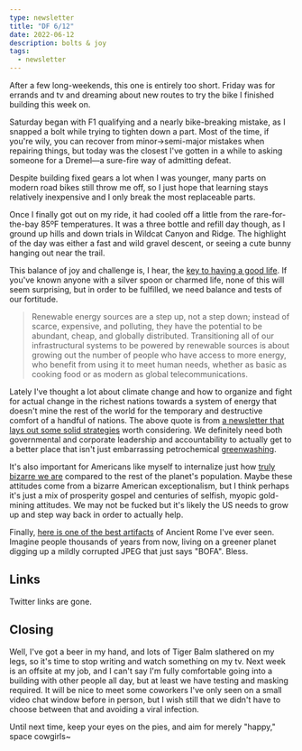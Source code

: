 ```yaml
---
type: newsletter
title: "DF 6/12"
date: 2022-06-12
description: bolts & joy
tags:
  - newsletter
---
```


After a few long-weekends, this one is entirely too short. Friday was for errands and tv and dreaming about new routes to try the bike I finished building this week on.

Saturday began with F1 qualifying and a nearly bike-breaking mistake, as I snapped a bolt while trying to tighten down a part. Most of the time, if you're wily, you can recover from minor->semi-major mistakes when repairing things, but today was the closest I've gotten in a while to asking someone for a Dremel—a sure-fire way of admitting defeat.

Despite building fixed gears a lot when I was younger, many parts on modern road bikes still throw me off, so I just hope that learning stays relatively inexpensive and I only break the most replaceable parts.

Once I finally got out on my ride, it had cooled off a little from the rare-for-the-bay 85ºF temperatures. It was a three bottle and refill day though, as I ground up hills and down trials in Wildcat Canyon and Ridge. The highlight of the day was either a fast and wild gravel descent, or seeing a cute bunny hanging out near the trail.

This balance of joy and challenge is, I hear, the [key to having a good life](https://www.theatlantic.com/family/archive/2022/03/chasing-happiness-leads-to-dissatisfaction/629427/). If you've known anyone with a silver spoon or charmed life, none of this will seem surprising, but in order to be fulfilled, we need balance and tests of our fortitude.

> Renewable energy sources are a step up, not a step down; instead of scarce, expensive, and polluting, they have the potential to be abundant, cheap, and globally distributed. Transitioning all of our infrastructural systems to be powered by renewable sources is about growing out the number of people who have access to more energy, who benefit from using it to meet human needs, whether as basic as cooking food or as modern as global telecommunications. 

Lately I've thought a lot about climate change and how to organize and fight for actual change in the richest nations towards a system of energy that doesn't mine the rest of the world for the temporary and destructive comfort of a handful of nations. The above quote is from [a newsletter that lays out some solid strategies](https://tinyletter.com/metafoundry/letters/metafoundry-75-resilience-abundance-decentralization) worth considering. We definitely need both governmental and corporate leadership and accountability to actually get to a better place that isn't just embarrassing petrochemical [greenwashing](https://www.clientearth.org/projects/the-greenwashing-files/exxonmobil/). 

It's also important for Americans like myself to internalize just how [truly bizarre we are](https://psmag.com/social-justice/joe-henrich-weird-ultimatum-game-shaking-up-psychology-economics-53135) compared to the rest of the planet's population. Maybe these attitudes come from a bizarre American exceptionalism, but I think perhaps it's just a mix of prosperity gospel and centuries of selfish, myopic gold-mining attitudes. We may not be fucked but it's likely the US needs to grow up and step way back in order to actually help.

Finally, [here is one of the best artifacts](https://hyperallergic.com/738710/penis-graffiti-found-at-ancient-roman-site/) of Ancient Rome I've ever seen. Imagine people thousands of years from now, living on a greener planet digging up a mildly corrupted JPEG that just says "BOFA". Bless.

## Links

Twitter links are gone.

## Closing

Well, I've got a beer in my hand, and lots of Tiger Balm slathered on my legs, so it's time to stop writing and watch something on my tv. Next week is an offsite at my job, and I can't say I'm fully comfortable going into a building with other people all day, but at least we have testing and masking required. It will be nice to meet some coworkers I've only seen on a small video chat window before in person, but I wish still that we didn't have to choose between that and avoiding a viral infection. 

Until next time, keep your eyes on the pies, and aim for merely "happy," space cowgirls~